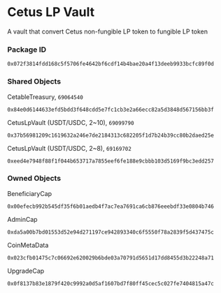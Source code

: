 # Cetus LP Vault
A vault that convert Cetus non-fungible LP token to fungible LP token

### Package ID
```
0x072f3814fdd168c5f5706fe4642bf6cdf14b4bae20a4f13deeb9933bcfc89f0d
```

### Shared Objects
CetableTreasury, `69064540`
```
0x84e0d6144633efd5bdd3f648cdd5e7fc1cb3e2a66ecc82a5d3848d567156bb3f
```
CetusLpVault (USDT/USDC, 2~10), `69099790`
```
0x37b56981209c1619632a246e7de2184313c682205f1d7b24b39cc80b2daed25e
```
CetusLpVault (USDT/USDC, 2~8), `69169702`
```
0xeed4e7948f88f1f044b653717a7855eef6fe188e9cbbb103d5169f9bc3edd257
```

### Owned Objects
BeneficiaryCap
```
0x00efecb992b545df35f6b01aedb4f7ac7ea7691ca6cb876eeebdf33e0804b746
```
AdminCap
```
0xda5a00b7bd01553d52e94d271197ce942893340c6f5550f78a2839f5d437475c
```
CoinMetaData
```
0x023cfb01475c7c06692e620029b6bde03a70791d5651d17dd8455d3b22248a71
```
UpgradeCap
```
0x0f8137b83e1879f420c9992a0d5af1607bd7f80ff45cec5c027fe7404815a47c
```
